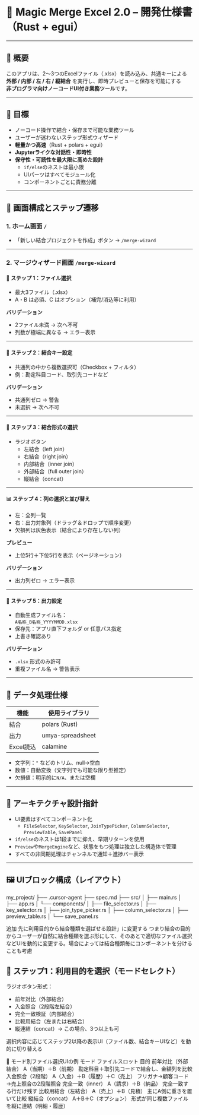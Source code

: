 
# 📘 Magic Merge Excel 2.0 – 開発仕様書（Rust + egui）

---

## 🧭 概要

このアプリは、2～3つのExcelファイル（.xlsx）を読み込み、共通キーによる  
**外部 / 内部 / 左 / 右 / 縦結合** を実行し、即時プレビューと保存を可能にする  
**非プログラマ向けノーコードUI付き業務ツール**です。

---

## 🎯 目標

- ノーコード操作で結合・保存まで可能な業務ツール
- ユーザーが迷わないステップ形式ウィザード
- **軽量かつ高速**（Rust + polars + egui）
- **Jupyterライクな対話性・即時性**
- **保守性・可読性を最大限に高めた設計**
  - `if/else`のネストは最小限
  - UIパーツはすべてモジュール化
  - コンポーネントごとに責務分離

---

## 🧩 画面構成とステップ遷移

### 1. ホーム画面 `/`
- 「新しい結合プロジェクトを作成」ボタン → `/merge-wizard`

---

### 2. マージウィザード画面 `/merge-wizard`

#### 📁 ステップ 1：ファイル選択
- 最大3ファイル（.xlsx）
- A・B は必須、C はオプション（補完/消込等に利用）

**バリデーション**
- 2ファイル未満 → 次へ不可
- 列数が極端に異なる → エラー表示

---

#### 🔑 ステップ 2：結合キー設定
- 共通列の中から複数選択可（Checkbox + フィルタ）
- 例：勘定科目コード、取引先コードなど

**バリデーション**
- 共通列ゼロ → 警告
- 未選択 → 次へ不可

---

#### 🔗 ステップ 3：結合形式の選択
- ラジオボタン
  - 左結合（left join）
  - 右結合（right join）
  - 内部結合（inner join）
  - 外部結合（full outer join）
  - 縦結合（concat）

---

#### 📊 ステップ 4：列の選択と並び替え
- 左：全列一覧
- 右：出力対象列（ドラッグ＆ドロップで順序変更）
- 欠損列は灰色表示（結合により存在しない列）

**プレビュー**
- 上位5行＋下位5行を表示（ページネーション）

**バリデーション**
- 出力列ゼロ → エラー表示

---

#### 💾 ステップ 5：出力設定
- 自動生成ファイル名：  
  `A名称_B名称_YYYYMMDD.xlsx`
- 保存先：アプリ直下フォルダ or 任意パス指定
- 上書き確認あり

**バリデーション**
- `.xlsx` 形式のみ許可
- 重複ファイル名 → 警告表示

---

## 🧪 データ処理仕様

| 機能       | 使用ライブラリ             |
|------------|----------------------------|
| 結合       | polars (Rust)              |
| 出力       | umya-spreadsheet           |
| Excel読込  | calamine                   |

- 文字列：`"` などのトリム、null→空白
- 数値：自動変換（文字列でも可能な限り型推定）
- 欠損値：明示的に`N/A`、または空欄

---

## 🧠 アーキテクチャ設計指針

- UI要素はすべてコンポーネント化
  - `FileSelector`, `KeySelector`, `JoinTypePicker`, `ColumnSelector`, `PreviewTable`, `SavePanel`
- `if/else`のネストは1段までに抑え、早期リターンを使用
- `Preview`や`MergeEngine`など、状態をもつ処理は独立した構造体で管理
- すべての非同期処理はチャンネルで通知＋進捗バー表示

---

## 🖼️ UIブロック構成（レイアウト）



my_project/
├── .cursor-agent
├── spec.md
├── src/
│   ├── main.rs
│   ├── app.rs
│   └── components/
│       ├── file_selector.rs
│       ├── key_selector.rs
│       ├── join_type_picker.rs
│       ├── column_selector.rs
│       ├── preview_table.rs
│       └── save_panel.rs


追加
先に利用目的から結合種類を選ばせる設計」に変更する
つまり結合の目的からユーザーが自然に結合種類を選ぶ形にして、そのあとで適切なファイル選択
などUIを動的に変更する。場合によっては結合種類毎にコンポーネントを分けることも考慮
## 🔗 ステップ1：利用目的を選択（モードセレクト）

ラジオボタン形式：
- 前年対比（外部結合）
- 入金照合（2段階左結合）
- 完全一致検証（内部結合）
- 比較用結合（左または右結合）
- 縦連結（concat）→ この場合、3つ以上も可

選択内容に応じてステップ2以降の表示UI（ファイル数、結合キーUIなど）を動的に切り替える

📐 モード別ファイル選択UIの例
モード	ファイルスロット	目的
前年対比（外部結合）	A（当期）＋B（前期）	勘定科目＋取引先コードで結合し、金額列を比較
入金照合（2段階）	A（入金）＋B（履歴）＋C（売上）	フリガナ→顧客コード→売上照合の2段階照合
完全一致（inner）	A（請求）＋B（納品）	完全一致する行だけ残す
比較用結合（左結合）	A（売上）＋B（見積）	主にA側に重きを置いて比較
縦結合（concat）	A＋B＋C（オプション）	形式が同じ複数ファイルを縦に連結（明細・履歴）